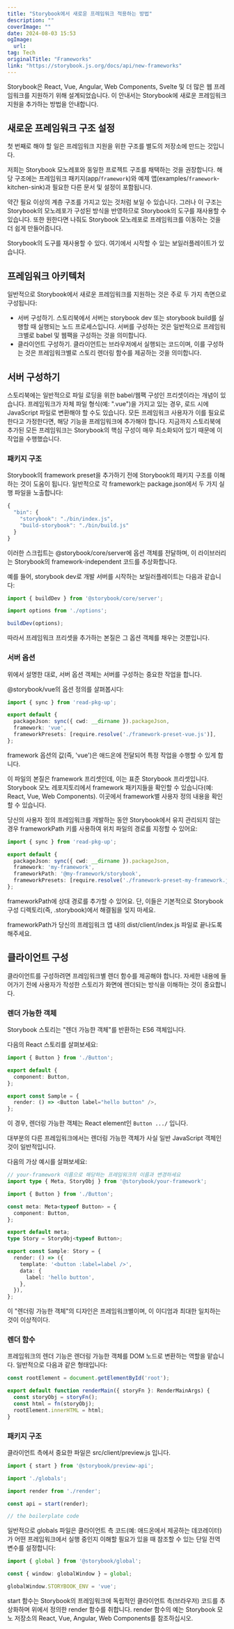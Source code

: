 ```yaml
---
title: "Storybook에서 새로운 프레임워크 적용하는 방법"
description: ""
coverImage: ""
date: 2024-08-03 15:53
ogImage: 
  url: 
tag: Tech
originalTitle: "Frameworks"
link: "https://storybook.js.org/docs/api/new-frameworks"
---
```





Storybook은 React, Vue, Angular, Web Components, Svelte 및 더 많은 웹 프레임워크를 지원하기 위해 설계되었습니다. 이 안내서는 Storybook에 새로운 프레임워크 지원을 추가하는 방법을 안내합니다.

## 새로운 프레임워크 구조 설정

첫 번째로 해야 할 일은 프레임워크 지원을 위한 구조를 별도의 저장소에 만드는 것입니다.

저희는 Storybook 모노레포와 동일한 프로젝트 구조를 채택하는 것을 권장합니다. 해당 구조에는 프레임워크 패키지(app/`framework`)와 예제 앱(examples/`framework`-kitchen-sink)과 필요한 다른 문서 및 설정이 포함됩니다.



약간 필요 이상의 계층 구조를 가지고 있는 것처럼 보일 수 있습니다. 그러나 이 구조는 Storybook의 모노레포가 구성된 방식을 반영하므로 Storybook의 도구를 재사용할 수 있습니다. 또한 원한다면 나줘도 Storybook 모노레포로 프레임워크를 이동하는 것을 더 쉽게 만들어줍니다.

Storybook의 도구를 재사용할 수 있다. 여기에서 시작할 수 있는 보일러플레이트가 있습니다.

## 프레임워크 아키텍처

일반적으로 Storybook에서 새로운 프레임워크를 지원하는 것은 주로 두 가지 측면으로 구성됩니다:



- 서버 구성하기. 스토리북에서 서버는 storybook dev 또는 storybook build를 실행할 때 실행되는 노드 프로세스입니다. 서버를 구성하는 것은 일반적으로 프레임워크별로 babel 및 웹팩을 구성하는 것을 의미합니다.
- 클라이언트 구성하기. 클라이언트는 브라우저에서 실행되는 코드이며, 이를 구성하는 것은 프레임워크별로 스토리 렌더링 함수를 제공하는 것을 의미합니다.

## 서버 구성하기

스토리북에는 일반적으로 파일 로딩을 위한 babel/웹팩 구성인 프리셋이라는 개념이 있습니다. 프레임워크가 자체 파일 형식(예: ".vue")을 가지고 있는 경우, 로드 시에 JavaScript 파일로 변환해야 할 수도 있습니다. 모든 프레임워크 사용자가 이를 필요로 한다고 가정한다면, 해당 기능을 프레임워크에 추가해야 합니다. 지금까지 스토리북에 추가된 모든 프레임워크는 Storybook의 핵심 구성이 매우 최소화되어 있기 때문에 이 작업을 수행했습니다.

### 패키지 구조



Storybook의 framework preset을 추가하기 전에 Storybook의 패키지 구조를 이해하는 것이 도움이 됩니다. 일반적으로 각 framework는 package.json에서 두 가지 실행 파일을 노출합니다:

```js
{
  "bin": {
    "storybook": "./bin/index.js",
    "build-storybook": "./bin/build.js"
  }
}
```

이러한 스크립트는 @storybook/core/server에 옵션 객체를 전달하며, 이 라이브러리는 Storybook의 framework-independent 코드를 추상화합니다.

예를 들어, storybook dev로 개발 서버를 시작하는 보일러플레이트는 다음과 같습니다:



```typescript
import { buildDev } from '@storybook/core/server';

import options from './options';

buildDev(options);
```

따라서 프레임워크 프리셋을 추가하는 본질은 그 옵션 객체를 채우는 것뿐입니다.

### 서버 옵션

위에서 설명한 대로, 서버 옵션 객체는 서버를 구성하는 중요한 작업을 합니다.



@storybook/vue의 옵션 정의를 살펴봅시다:

```typescript
import { sync } from 'read-pkg-up';

export default {
  packageJson: sync({ cwd: __dirname }).packageJson,
  framework: 'vue',
  frameworkPresets: [require.resolve('./framework-preset-vue.js')],
};
```

framework 옵션의 값(즉, 'vue')은 애드온에 전달되어 특정 작업을 수행할 수 있게 합니다.

이 파일의 본질은 framework 프리셋인데, 이는 표준 Storybook 프리셋입니다. Storybook 모노 레포지토리에서 framework 패키지들을 확인할 수 있습니다(예: React, Vue, Web Components). 이곳에서 framework별 사용자 정의 내용을 확인할 수 있습니다.



당신의 사용자 정의 프레임워크를 개발하는 동안 Storybook에서 유지 관리되지 않는 경우 frameworkPath 키를 사용하여 위치 파일의 경로를 지정할 수 있어요:

```typescript
import { sync } from 'read-pkg-up';

export default {
  packageJson: sync({ cwd: __dirname }).packageJson,
  framework: 'my-framework',
  frameworkPath: '@my-framework/storybook',
  frameworkPresets: [require.resolve('./framework-preset-my-framework.js')],
};
```

frameworkPath에 상대 경로를 추가할 수 있어요. 단, 이들은 기본적으로 Storybook 구성 디렉토리(즉, .storybook)에서 해결됨을 잊지 마세요.

frameworkPath가 당신의 프레임워크 앱 내의 dist/client/index.js 파일로 끝나도록 해주세요.



## 클라이언트 구성

클라이언트를 구성하려면 프레임워크별 렌더 함수를 제공해야 합니다. 자세한 내용에 들어가기 전에 사용자가 작성한 스토리가 화면에 렌더되는 방식을 이해하는 것이 중요합니다.

### 렌더 가능한 객체

Storybook 스토리는 "렌더 가능한 객체"를 반환하는 ES6 객체입니다.



다음의 React 스토리를 살펴보세요:

```typescript
import { Button } from './Button';

export default {
  component: Button,
};

export const Sample = {
  render: () => <Button label="hello button" />,
};
```

이 경우, 렌더링 가능한 객체는 React element인 `Button .../` 입니다.

대부분의 다른 프레임워크에서는 렌더링 가능한 객체가 사실 일반 JavaScript 객체인 것이 일반적입니다.



다음의 가상 예시를 살펴보세요:

```typescript
// your-framework 이름으로 해당하는 프레임워크의 이름과 변경하세요
import type { Meta, StoryObj } from '@storybook/your-framework';

import { Button } from './Button';

const meta: Meta<typeof Button> = {
  component: Button,
};

export default meta;
type Story = StoryObj<typeof Button>;

export const Sample: Story = {
  render: () => ({
    template: '<button :label=label />',
    data: {
      label: 'hello button',
    },
  }),
};
```

이 "렌더링 가능한 객체"의 디자인은 프레임워크별이며, 이 이디엄과 최대한 일치하는 것이 이상적이다.

### 렌더 함수



프레임워크의 렌더 기능은 렌더링 가능한 객체를 DOM 노드로 변환하는 역할을 맡습니다. 일반적으로 다음과 같은 형태입니다:

```typescript
const rootElement = document.getElementById('root');

export default function renderMain({ storyFn }: RenderMainArgs) {
  const storyObj = storyFn();
  const html = fn(storyObj);
  rootElement.innerHTML = html;
}
```

### 패키지 구조

클라이언트 측에서 중요한 파일은 src/client/preview.js 입니다.



```typescript
import { start } from '@storybook/preview-api';

import './globals';

import render from './render';

const api = start(render);

// the boilerplate code
```

일반적으로 globals 파일은 클라이언트 측 코드(예: 애드온에서 제공하는 데코레이터)가 어떤 프레임워크에서 실행 중인지 이해할 필요가 있을 때 참조할 수 있는 단일 전역 변수를 설정합니다:

```typescript
import { global } from '@storybook/global';

const { window: globalWindow } = global;

globalWindow.STORYBOOK_ENV = 'vue';
```

start 함수는 Storybook의 프레임워크에 독립적인 클라이언트 측(브라우저) 코드를 추상화하며 위에서 정의한 render 함수를 취합니다. render 함수의 예는 Storybook 모노 저장소의 React, Vue, Angular, Web Components를 참조하십시오.